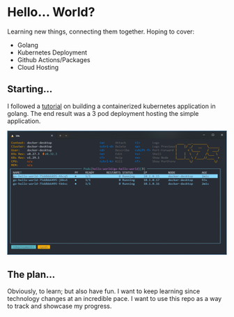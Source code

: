 # Hello... World?

Learning new things, connecting them together. Hoping to cover:

- Golang
- Kubernetes Deployment
- Github Actions/Packages
- Cloud Hosting

## Starting...

I followed a [tutorial](https://www.coding-bootcamps.com/build-containerized-applications-with-golang-on-kubernetes/) on building a containerized kubernetes application in golang. The end result was a 3 pod deployment hosting the simple application.

![test](docs/files/deployment.png)


## The plan...

Obviously, to learn; but also have fun. I want to keep learning since technology changes at an incredible pace. I want to use this repo as a way to track and showcase my progress. 